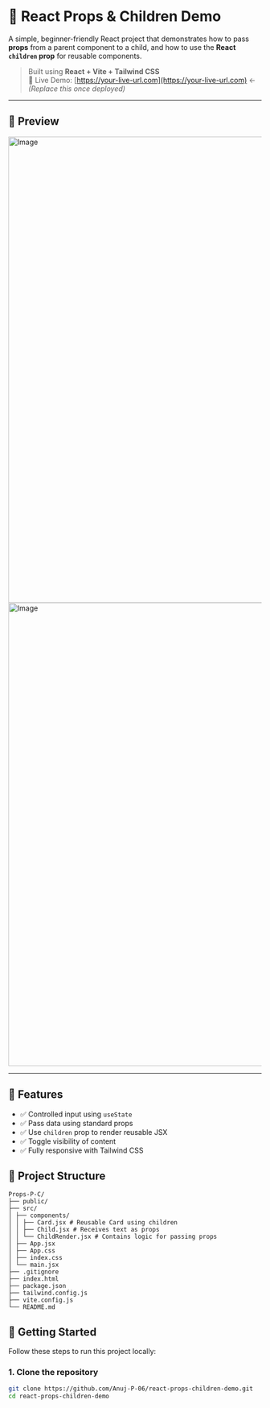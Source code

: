 # 🧩 React Props & Children Demo

A simple, beginner-friendly React project that demonstrates how to pass **props** from a parent component to a child, and how to use the **React `children` prop** for reusable components.

> Built using **React + Vite + Tailwind CSS**  
> 🚀 Live Demo: [https://your-live-url.com](https://your-live-url.com) ← *(Replace this once deployed)*

---

## 📸 Preview

<img width="1919" height="926" alt="Image" src="https://github.com/user-attachments/assets/4465ebea-dfa2-4238-894e-c4edcc3bd166" />

<img width="1919" height="920" alt="Image" src="https://github.com/user-attachments/assets/ffeae175-2bca-4b42-967f-be60f3270caa" />

---

## 🧠 Features

- ✅ Controlled input using `useState`
- ✅ Pass data using standard props
- ✅ Use `children` prop to render reusable JSX
- ✅ Toggle visibility of content
- ✅ Fully responsive with Tailwind CSS



## 📂 Project Structure
```
Props-P-C/
├── public/
├── src/
│ ├── components/
│ │ ├── Card.jsx # Reusable Card using children
│ │ ├── Child.jsx # Receives text as props
│ │ └── ChildRender.jsx # Contains logic for passing props
│ ├── App.jsx
│ ├── App.css
│ ├── index.css
│ └── main.jsx
├── .gitignore
├── index.html
├── package.json
├── tailwind.config.js
├── vite.config.js
└── README.md
```

## 🚀 Getting Started

Follow these steps to run this project locally:

### 1. Clone the repository

```bash
git clone https://github.com/Anuj-P-06/react-props-children-demo.git
cd react-props-children-demo
```







